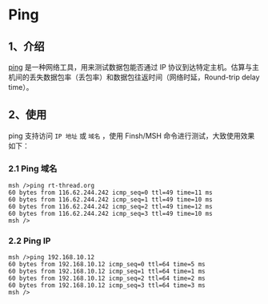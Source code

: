 # Ping

## 1、介绍

[ping](https://baike.baidu.com/item/ping/6235) 是一种网络工具，用来测试数据包能否通过 IP 协议到达特定主机。估算与主机间的丢失数据包率（丢包率）和数据包往返时间（网络时延，Round-trip delay time）。

## 2、使用

ping 支持访问 `IP 地址` 或 `域名` ，使用 Finsh/MSH 命令进行测试，大致使用效果如下：

### 2.1 Ping 域名

```
msh />ping rt-thread.org
60 bytes from 116.62.244.242 icmp_seq=0 ttl=49 time=11 ms
60 bytes from 116.62.244.242 icmp_seq=1 ttl=49 time=10 ms
60 bytes from 116.62.244.242 icmp_seq=2 ttl=49 time=12 ms
60 bytes from 116.62.244.242 icmp_seq=3 ttl=49 time=10 ms
msh />
```

### 2.2 Ping IP

```
msh />ping 192.168.10.12
60 bytes from 192.168.10.12 icmp_seq=0 ttl=64 time=5 ms
60 bytes from 192.168.10.12 icmp_seq=1 ttl=64 time=1 ms
60 bytes from 192.168.10.12 icmp_seq=2 ttl=64 time=2 ms
60 bytes from 192.168.10.12 icmp_seq=3 ttl=64 time=3 ms
msh />

```
